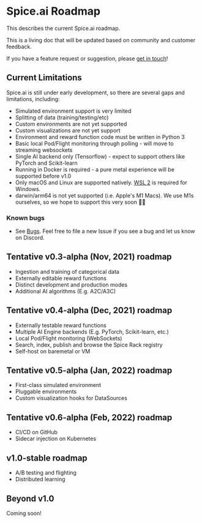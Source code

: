 # Spice.ai Roadmap

This describes the current Spice.ai roadmap.

This is a living doc that will be updated based on community and customer feedback.

If you have a feature request or suggestion, please [get in touch](https://github.com/spiceai/spiceai#community)!

## Current Limitations

Spice.ai is still under early development, so there are several gaps and limitations, including:

- Simulated environment support is very limited
- Splitting of data (training/testing/etc)
- Custom environments are not yet supported
- Custom visualizations are not yet support
- Environment and reward function code must be written in Python 3
- Basic local Pod/Flight monitoring through polling - will move to streaming websockets
- Single AI backend only (Tensorflow) - expect to support others like PyTorch and Scikit-learn
- Running in Docker is required - a pure metal experience will be supported before v1.0
- Only macOS and Linux are supported natively. [WSL 2](https://docs.microsoft.com/en-us/windows/wsl/install-win10) is required for Windows.
- darwin/arm64 is not yet supported (i.e. Apple's M1 Macs). We use M1s ourselves, so we hope to support this very soon 👨‍💻

### Known bugs

- See [Bugs](https://github.com/spiceai/spiceai/labels/bug). Feel free to file a new Issue if you see a bug and let us know on Discord.

## Tentative v0.3-alpha (Nov, 2021) roadmap

- Ingestion and training of categorical data
- Externally editable reward functions
- Distinct development and production modes
- Additional AI algorithms (E.g. A2C/A3C)

## Tentative v0.4-alpha (Dec, 2021) roadmap

- Externally testable reward functions
- Multiple AI Engine backends (E.g. PyTorch, Scikit-learn, etc.)
- Local Pod/Flight monitoring (WebSockets)
- Search, index, publish and browse the Spice Rack registry
- Self-host on baremetal or VM

## Tentative v0.5-alpha (Jan, 2022) roadmap

- First-class simulated environment
- Pluggable environments
- Custom visualization hooks for DataSources

## Tentative v0.6-alpha (Feb, 2022) roadmap

- CI/CD on GitHub
- Sidecar injection on Kubernetes

## v1.0-stable roadmap

- A/B testing and flighting
- Distributed learning

## Beyond v1.0

Coming soon!
